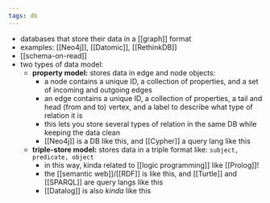 ```yaml
---
tags: db
---
```


- databases that store their data in a [[graph]] format
- examples: [[Neo4j]], [[Datomic]], [[RethinkDB]]
- [[schema-on-read]]
- two types of data model:
	- **property model:** stores data in edge and node objects:
		- a node contains a unique ID, a collection of properties, and a set of incoming and outgoing edges
		- an edge contains a unique ID, a collection of properties, a tail and head (from and to) vertex, and a label to describe what type of relation it is
		- this lets you store several types of relation in the same DB while keeping the data clean
		- [[Neo4j]] is a DB like this, and [[Cypher]] a query lang like this
	- **triple-store model:** stores data in a triple format like: `subject, predicate, object`
		- in this way, kinda related to [[logic programming]] like [[Prolog]]!
		- the [[semantic web]]/[[RDF]] is like this, and [[Turtle]] and [[SPARQL]] are query langs like this
		- [[Datalog]] is also _kinda_ like this